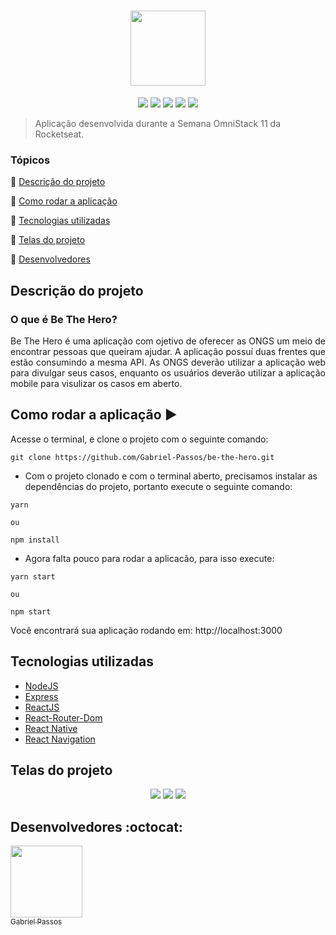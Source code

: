 <h1 align="center" >
  <img height="120px" src="https://user-images.githubusercontent.com/43184223/88621126-0e214080-d076-11ea-86f3-3e7bcaf50dce.png">
</h1>

<p align="center">
  <a href="https://expressjs.com/"><img src="https://img.shields.io/static/v1?label=express&message=4.17.1&color=blue&style=for-the-badge"/><a/>
  <a href="https://reactjs.org/"><img src="https://img.shields.io/static/v1?label=react&message=16.13.1&color=blue&style=for-the-badge"/><a/>
  <a href="https://reactrouter.com/"><img src="https://img.shields.io/static/v1?label=react-router-dom&message=5.1.2&color=blue&style=for-the-badge"/><a/>
  <a href="https://reactnative.dev/"><img src="https://img.shields.io/static/v1?label=react-native&message=sdk-36.0.0&color=blue&style=for-the-badge"/><a/>
  <a href="https://reactnavigation.org/"><img src="https://img.shields.io/static/v1?label=react-navigation&message=5.1.3&color=blue&style=for-the-badge"/><a/>
</p>

> Aplicação desenvolvida durante a Semana OmniStack 11 da Rocketseat.

### Tópicos 

:small_blue_diamond: [Descrição do projeto](#descrição-do-projeto)

:small_blue_diamond: [Como rodar a aplicação](#como-rodar-a-aplicação-arrow_forward)

:small_blue_diamond: [Tecnologias utilizadas](#tecnologias-utilizadas)

:small_blue_diamond: [Telas do projeto](#telas-do-projeto)

:small_blue_diamond: [Desenvolvedores](#desenvolvedores-octocat)

## Descrição do projeto

### O que é Be The Hero?

<p align="justify">
  Be The Hero é uma aplicação com ojetivo de oferecer as ONGS um meio de encontrar pessoas que queiram ajudar. A aplicação possuí duas frentes que estão consumindo a mesma API. As ONGS deverão utilizar a aplicação web para divulgar seus casos, enquanto os usuários deverão utilizar a aplicação mobile para visulizar os casos em aberto.
</p>


## Como rodar a aplicação :arrow_forward:

Acesse o terminal, e clone o projeto com o seguinte comando: 

```
git clone https://github.com/Gabriel-Passos/be-the-hero.git
```

- Com o projeto clonado e com o terminal aberto, precisamos instalar as dependências do projeto, portanto execute o seguinte comando:

```
yarn 

ou 

npm install
```

- Agora falta pouco para rodar a aplicacão, para isso execute: 

```
yarn start

ou

npm start
```

Você encontrará sua aplicação rodando em: http://localhost:3000

## Tecnologias utilizadas

- [NodeJS](https://nodejs.org/en/docs/)
- [Express](https://expressjs.com/)
- [ReactJS](https://reactjs.org/docs/)
- [React-Router-Dom](https://reactrouter.com/)
- [React Native](https://reactnative.dev/docs/getting-started)
- [React Navigation](https://reactnavigation.org/)

## Telas do projeto 

<p align="center"> 
  <img src="https://user-images.githubusercontent.com/43184223/88622388-1d55bd80-d079-11ea-8a71-ae2b00590c32.png">
  <img src="https://user-images.githubusercontent.com/43184223/88622910-21360f80-d07a-11ea-9138-c8937d9286fc.png">
  <img src="https://user-images.githubusercontent.com/43184223/88623018-63f7e780-d07a-11ea-9789-46caf914507f.png">
</p>

## Desenvolvedores :octocat:

[<img src="https://avatars3.githubusercontent.com/u/43184223?s=460&u=50810abc34900ea6134a9bd0b8a04e2c8640ddc4&v=4" width=115><br><sub>Gabriel Passos</sub>](https://github.com/Gabriel-Passos)
